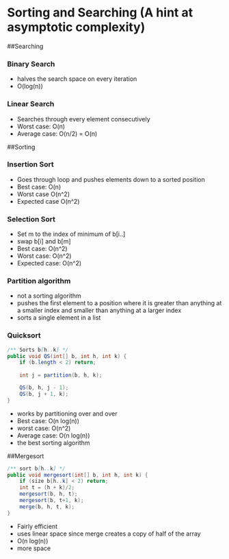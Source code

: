 # Sorting and Searching (A hint at asymptotic complexity)

##Searching
### Binary Search
+ halves the search space on every iteration
+ O(log(n))

### Linear Search
+ Searches through every element consecutively
+ Worst case: O(n)
+ Average case: O(n/2) = O(n)

##Sorting
### Insertion Sort
+ Goes through loop and pushes elements down to a sorted position
+ Best case: O(n)
+ Worst case O(n^2)
+ Expected case O(n^2)

### Selection Sort
+ Set m to the index of minimum of b[i..]
+ swap b[i] and b[m]
+ Best case: O(n^2)
+ Worst case: O(n^2)
+ Expected case: O(n^2)

### Partition algorithm
+ not a sorting algorithm
+ pushes the first element to a position where it is greater than anything at a smaller index and smaller than anything at a larger index
+ sorts a single element in a list

### Quicksort 
```java
/** Sorts b[h..k] */
public void QS(int[] b, int h, int k) {
    if (b.length < 2) return;
    
    int j = partition(b, h, k);

    QS(b, h, j - 1);
    QS(b, j + 1, k);
}
```
+ works by partitioning over and over
+ Best case: O(n log(n))
+ worst case: O(n^2)
+ Average case: O(n log(n))
+ the best sorting algorithm

##Mergesort
```java
/** sort b[h..k] */
public void mergesort(int[] b, int h, int k) {
    if (size b[h..k] < 2) return;
    int t = (h + k)/2;
    mergesort(b, h, t);
    mergesort(b, t+1, k);
    merge(b, h, t, k);
}
```
+ Fairly efficient
+ uses linear space since merge creates a copy of half of the array
+ O(n log(n))
+ more space

